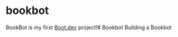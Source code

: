 # bookbot

BookBot is my first [Boot.dev](https://www.boot.dev) project!# Bookbot
Building a Bookbot 
